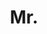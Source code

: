 ---
name: Oscar Rahnama
title: Mr.
email: oscar.rahnama@eng.ox.ac.uk
website: NULL
note: Examined by Professor R. Bowden
category: Graduated PhD Students
photo: images/people/OscarRahnama.png
---